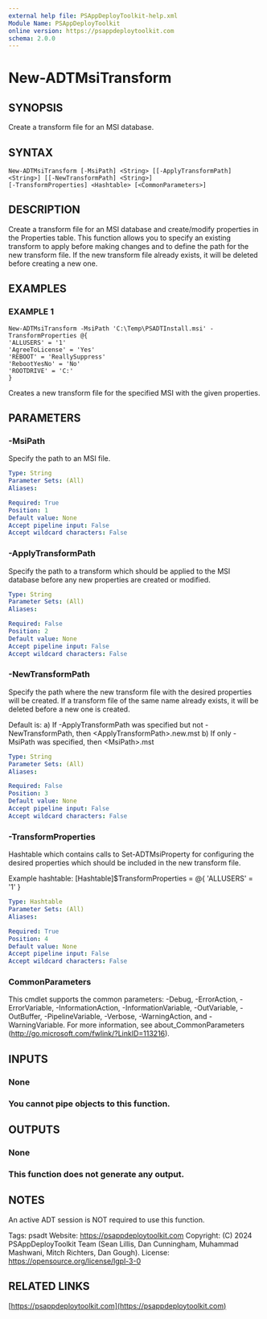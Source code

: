 ```yaml
---
external help file: PSAppDeployToolkit-help.xml
Module Name: PSAppDeployToolkit
online version: https://psappdeploytoolkit.com
schema: 2.0.0
---
```


# New-ADTMsiTransform

## SYNOPSIS
Create a transform file for an MSI database.

## SYNTAX

```
New-ADTMsiTransform [-MsiPath] <String> [[-ApplyTransformPath] <String>] [[-NewTransformPath] <String>]
[-TransformProperties] <Hashtable> [<CommonParameters>]
```

## DESCRIPTION
Create a transform file for an MSI database and create/modify properties in the Properties table.
This function allows you to specify an existing transform to apply before making changes and to define the path for the new transform file.
If the new transform file already exists, it will be deleted before creating a new one.

## EXAMPLES

### EXAMPLE 1
```
New-ADTMsiTransform -MsiPath 'C:\Temp\PSADTInstall.msi' -TransformProperties @{
'ALLUSERS' = '1'
'AgreeToLicense' = 'Yes'
'REBOOT' = 'ReallySuppress'
'RebootYesNo' = 'No'
'ROOTDRIVE' = 'C:'
}
```


Creates a new transform file for the specified MSI with the given properties.

## PARAMETERS

### -MsiPath
Specify the path to an MSI file.

```yaml
Type: String
Parameter Sets: (All)
Aliases:

Required: True
Position: 1
Default value: None
Accept pipeline input: False
Accept wildcard characters: False
```

### -ApplyTransformPath
Specify the path to a transform which should be applied to the MSI database before any new properties are created or modified.

```yaml
Type: String
Parameter Sets: (All)
Aliases:

Required: False
Position: 2
Default value: None
Accept pipeline input: False
Accept wildcard characters: False
```

### -NewTransformPath
Specify the path where the new transform file with the desired properties will be created.
If a transform file of the same name already exists, it will be deleted before a new one is created.

Default is:
a) If -ApplyTransformPath was specified but not -NewTransformPath, then \<ApplyTransformPath\>.new.mst
b) If only -MsiPath was specified, then \<MsiPath\>.mst

```yaml
Type: String
Parameter Sets: (All)
Aliases:

Required: False
Position: 3
Default value: None
Accept pipeline input: False
Accept wildcard characters: False
```

### -TransformProperties
Hashtable which contains calls to Set-ADTMsiProperty for configuring the desired properties which should be included in the new transform file.

Example hashtable: \[Hashtable\]$TransformProperties = @{ 'ALLUSERS' = '1' }

```yaml
Type: Hashtable
Parameter Sets: (All)
Aliases:

Required: True
Position: 4
Default value: None
Accept pipeline input: False
Accept wildcard characters: False
```

### CommonParameters
This cmdlet supports the common parameters: -Debug, -ErrorAction, -ErrorVariable, -InformationAction, -InformationVariable, -OutVariable, -OutBuffer, -PipelineVariable, -Verbose, -WarningAction, and -WarningVariable.
For more information, see about_CommonParameters (http://go.microsoft.com/fwlink/?LinkID=113216).

## INPUTS

### None
### You cannot pipe objects to this function.
## OUTPUTS

### None
### This function does not generate any output.
## NOTES
An active ADT session is NOT required to use this function.

Tags: psadt
Website: https://psappdeploytoolkit.com
Copyright: (C) 2024 PSAppDeployToolkit Team (Sean Lillis, Dan Cunningham, Muhammad Mashwani, Mitch Richters, Dan Gough).
License: https://opensource.org/license/lgpl-3-0

## RELATED LINKS

[https://psappdeploytoolkit.com](https://psappdeploytoolkit.com)
